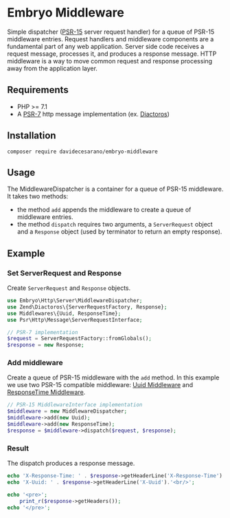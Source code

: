 # Embryo Middleware
Simple dispatcher ([PSR-15](https://www.php-fig.org/psr/psr-15/) server request handler) for a queue of PSR-15 middleware entries. Request handlers and middleware components are a fundamental part of any web application. Server side code receives a request message, processes it, and produces a response message. HTTP middleware is a way to move common request and response processing away from the application layer.

## Requirements
* PHP >= 7.1
* A [PSR-7](https://www.php-fig.org/psr/psr-7/) http message implementation (ex. [Diactoros](https://github.com/zendframework/zend-diactoros))

## Installation
`composer require davidecesarano/embryo-middleware`

## Usage
The MiddlewareDispatcher is a container for a queue of PSR-15 middleware. It takes two methods:
* the method `add` appends the middleware to create a queue of middleware entries.
* the method `dispatch` requires two arguments, a `ServerRequest` object and a `Response` object (used by terminator to return an empty response).

## Example
### Set ServerRequest and Response
Create `ServerRequest` and `Response` objects.

```php
use Embryo\Http\Server\MiddlewareDispatcher;
use Zend\Diactoros\{ServerRequestFactory, Response};
use Middlewares\{Uuid, ResponseTime};
use Psr\Http\Message\ServerRequestInterface;

// PSR-7 implementation
$request = ServerRequestFactory::fromGlobals();
$response = new Response;
```

### Add middleware
Create a queue of PSR-15 middleware with the `add` method. In this example we use two PSR-15 compatible middleware: [Uuid Middleware](https://github.com/middlewares/uuid) and [ResponseTime Middleware](https://github.com/middlewares/response-time).

```php
// PSR-15 MiddlewareInterface implementation
$middleware = new MiddlewareDispatcher;
$middleware->add(new Uuid);
$middleware->add(new ResponseTime);
$response = $middleware->dispatch($request, $response);
```

### Result
The dispatch produces a response message.

```php
echo 'X-Response-Time: ' . $response->getHeaderLine('X-Response-Time').'<br/>';
echo 'X-Uuid: ' . $response->getHeaderLine('X-Uuid').'<br/>';

echo '<pre>';
    print_r($response->getHeaders());
echo '</pre>';
```
